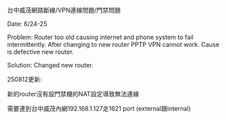 台中威茂網路斷線/VPN連線問題/門禁問題

Date: 6/24-25

Problem: Router too old causing internet and phone system to fail
intermittently. After changing to new router PPTP VPN cannot work. Cause
is defective new router.

Solution: Changed new router.

250812更新:

新的router沒有設門禁機的NAT設定導致無法連線

需要連到台中威茂內網192.168.1.127走1621 port (external跟internal)
